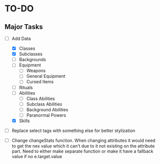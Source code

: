 # TO-DO

## Major Tasks

- [ ] Add Data

  - [x] Classes
  - [x] Subclasses
  - [ ] Backgrounds
  - [ ] Equipment
    - [ ] Weapons
    - [ ] General Equipment
    - [ ] Cursed Items
  - [ ] Rituals
  - [ ] Abilities
    - [ ] Class Abilities
    - [ ] Subclass Abilities
    - [ ] Background Abilities
    - [ ] Paranormal Powers
  - [x] Skills

- [ ] Replace select tags with something else for better stylization
- [ ] Change changeStats function. When changing attributes it would need to get the nex value which it can't due to it not existing on the attribute part. Need to either make separate function or make it have a fallback value if no e.target.value

